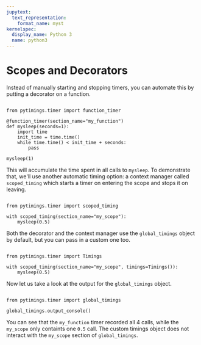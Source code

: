 ```yaml
---
jupytext:
  text_representation:
    format_name: myst
kernelspec:
  display_name: Python 3
  name: python3
---
```


Scopes and Decorators
=====================

Instead of manually starting and stopping timers, you can
automate this by putting a decorator on a function.

```{code-cell}

from pytimings.timer import function_timer

@function_timer(section_name="my_function")
def mysleep(seconds=1):
    import time
    init_time = time.time()
    while time.time() < init_time + seconds:
        pass

mysleep(1)
```

This will accumulate the time spent in all calls to `mysleep`.
To demonstrate that, we'll use another automatic timing option:
a context manager called `scoped_timing` which starts a timer
on entering the scope and stops it on leaving.

```{code-cell}

from pytimings.timer import scoped_timing

with scoped_timing(section_name="my_scope"):
    mysleep(0.5)
```

Both the decorator and the context manager use the `global_timings`
object by default, but you can pass in a custom one too.

```{code-cell}

from pytimings.timer import Timings

with scoped_timing(section_name="my_scope", timings=Timings()):
    mysleep(0.5)
```

Now let us take a look at the output for the `global_timings` object.

```{code-cell}

from pytimings.timer import global_timings

global_timings.output_console()
```

You can see that the `my_function` timer recorded all 4 calls,
while the `my_scope` only containts one `0.5` call.
The custom timings object does not interact with the `my_scope` section
of `global_timings`.
